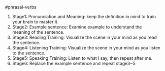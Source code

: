 #phrasal-verbs

1. Stage1: Pronunciation and Meaning: keep the definition in mind to train your brain to master it.
2. Stage2: Example sentence: Examine example to understand the meaning of the sentence.
3. Stage3: Reading Training: Visualize the scene in your mind as you read the sentence.
4. Stage4: Listening Training: Visualize the scene in your mind as you listen to the sentence.
5. Stage5: Speaking Training: Listen to what I say, then repeat after me.
6. Stage6: Replace the example sentence and repeat stage3~5
